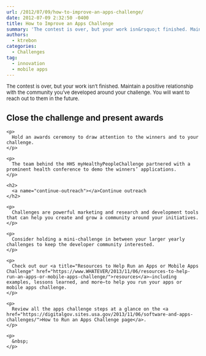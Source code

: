 ```yaml
---
url: /2012/07/09/how-to-improve-an-apps-challenge/
date: 2012-07-09 2:32:50 -0400
title: How to Improve an Apps Challenge
summary: 'The contest is over, but your work isn&rsquo;t finished. Maintain a positive relationship with the community you&rsquo;ve developed around your challenge. You will want to reach out to them in the future. Close the challenge and present awards Hold an awards ceremony to draw attention to the winners and to your challenge. The team behind'
authors:
  - ktrebon
categories:
  - Challenges
tag:
  - innovation
  - mobile apps
---
```


<span style="font-size: 13px;">The contest is over, but your work isn’t finished. Maintain a positive relationship with the community you’ve developed around your challenge. You will want to reach out to them in the future.</span>

<div id="content-area">
  <div id="node-1851">
    <h2>
      <a name="close-challenge"></a>Close the challenge and present awards
    </h2>
    
    <p>
      Hold an awards ceremony to draw attention to the winners and to your challenge.
    </p>
    
    <p>
      The team behind the HHS myHealthyPeopleChallenge partnered with a prominent health conference to demo the winners’ applications.
    </p>
    
    <h2>
      <a name="continue-outreach"></a>Continue outreach
    </h2>
    
    <p>
      Challenges are powerful marketing and research and development tools that can help you create and grow a community around your initiatives.
    </p>
    
    <p>
      Consider holding a mini-challenge in between your larger yearly challenges to keep the developer community interested.
    </p>
    
    <p>
      Check out our <a title="Resources to Help Run an Apps or Mobile Apps Challenge" href="https://www.WHATEVER/2013/11/06/resources-to-help-run-an-apps-or-mobile-apps-challenge/">resources</a>—including examples, lessons learned, and more—to help you run your apps or mobile apps challenge.
    </p>
    
    <p>
      Review all the apps challenge steps at a glance on the <a href="https://digitalgov.sites.usa.gov/2013/11/06/software-and-apps-challenges/">How to Run an Apps Challenge page</a>.
    </p>
    
    <p>
      &nbsp;
    </p>
  </div>
</div>